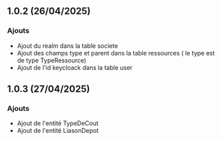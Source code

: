 ## 1.0.2 (26/04/2025)

### Ajouts
- Ajout du realm dans la table societe
- Ajout des champs type et parent dans la table ressources ( le type est de type TypeRessource)
- Ajout de l'id keycloack dans la table user

## 1.0.3 (27/04/2025)

### Ajouts
- Ajout de l'entité TypeDeCout
- Ajout de l'entité LiasonDepot